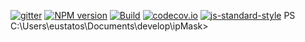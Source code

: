 [![gitter](https://badges.gitter.im/Join%20Chat.svg)](https://gitter.im/eustatos/webpack-karma-starter?utm_source=badge&utm_medium=badge&utm_campaign=pr-badge&utm_content=badge)
[![NPM version](https://img.shields.io/npm/v/webpack-karma-starter.svg?style=flat-square)](https://www.npmjs.com/package/webpack-karma-starter)
[![Build](https://travis-ci.org/eustatos/webpack-karma-starter.svg?branch=master)](https://travis-ci.org/eustatos/webpack-karma-starter)
[![codecov.io](https://codecov.io/github/eustatos/webpack-karma-starter/coverage.svg?branch=master)](https://codecov.io/github/eustatos/webpack-karma-starter?branch=master)
[![js-standard-style](https://img.shields.io/badge/code%20style-standard-brightgreen.svg)](http://standardjs.com/)
PS C:\Users\eustatos\Documents\develop\ipMask>
